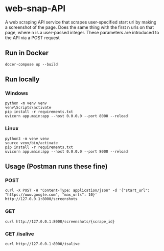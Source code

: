 # web-snap-API
A web scraping API service that scrapes user-specified start url by making a screenshot of the page. Does the same thing with the first n urls on that page, where n is a user-passed integer. These parameters are introduced to the API via a POST request

## Run in Docker

```
docer-compose up --build
```

## Run locally
### Windows
```
python -m venv venv
venv\Scripts\activate
pip install -r requirements.txt
uvicorn app.main:app --host 0.0.0.0 --port 8000 --reload
``` 
### Linux
```
python3 -m venv venv
source venv/bin/activate
pip install -r requirements.txt
uvicorn app.main:app --host 0.0.0.0 --port 8000 --reload
```

## Usage (Postman runs these fine)

### POST
```
curl -X POST -H "Content-Type: application/json" -d '{"start_url": "https://www.google.com", "max_urls": 10}' http://127.0.0.1:8000/screenshots
```

### GET
```
curl http://127.0.0.1:8000/screenshots/{scrape_id}
```

### GET /isalive
```
curl http://127.0.0.1:8000/isalive
```
